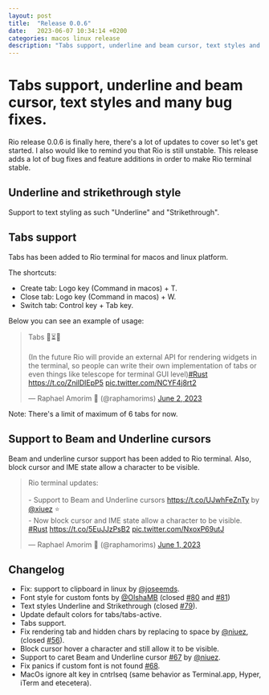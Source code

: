 ```yaml
---
layout: post
title:  "Release 0.0.6"
date:   2023-06-07 10:34:14 +0200
categories: macos linux release
description: "Tabs support, underline and beam cursor, text styles and many bug fixes."
---
```


# Tabs support, underline and beam cursor, text styles and many bug fixes.

Rio release 0.0.6 is finally here, there's a lot of updates to cover so let's get started. I also would like to remind you that Rio is still unstable. This release adds a lot of bug fixes and feature additions in order to make Rio terminal stable.

## Underline and strikethrough style

Support to text styling as such "Underline" and "Strikethrough".


## Tabs support

Tabs has been added to Rio terminal for macos and linux platform.

The shortcuts:

- Create tab: Logo key (Command in macos) + T.
- Close tab: Logo key (Command in macos) + W.
- Switch tab: Control key + Tab key.

Below you can see an example of usage:

<blockquote class="twitter-tweet" data-lang="en" data-dnt="true" data-theme="dark"><p lang="en" dir="ltr">Tabs 🦀⏳🌈<br/><br/>(In the future Rio will provide an external API for rendering widgets in the terminal, so people can write their own implementation of tabs or even things like telescope for terminal GUI level)<a href="https://twitter.com/hashtag/Rust?src=hash&amp;ref_src=twsrc%5Etfw">#Rust</a> <a href="https://t.co/ZnilDIEpP5">https://t.co/ZnilDIEpP5</a> <a href="https://t.co/NCYF4j8rt2">pic.twitter.com/NCYF4j8rt2</a></p>&mdash; Raphael Amorim 🦀 (@raphamorims) <a href="https://twitter.com/raphamorims/status/1664585160958922755?ref_src=twsrc%5Etfw">June 2, 2023</a></blockquote>

Note: There's a limit of maximum of 6 tabs for now.

## Support to Beam and Underline cursors

Beam and underline cursor support has been added to Rio terminal. Also, block cursor and IME state allow a character to be visible.

<blockquote class="twitter-tweet" data-lang="en" data-dnt="true" data-theme="dark"><p lang="en" dir="ltr">Rio terminal updates: <br/><br/>- Support to Beam and Underline cursors <a href="https://t.co/UJwhFeZnTy">https://t.co/UJwhFeZnTy</a> by <a href="https://twitter.com/xiuez?ref_src=twsrc%5Etfw">@xiuez</a> ⭐️<br/>- Now block cursor and IME state allow a character to be visible. <a href="https://twitter.com/hashtag/Rust?src=hash&amp;ref_src=twsrc%5Etfw">#Rust</a> <a href="https://t.co/5EuJJzPsB2">https://t.co/5EuJJzPsB2</a> <a href="https://t.co/NxoxP69utJ">pic.twitter.com/NxoxP69utJ</a></p>&mdash; Raphael Amorim 🦀 (@raphamorims) <a href="https://twitter.com/raphamorims/status/1664146499398139906?ref_src=twsrc%5Etfw">June 1, 2023</a></blockquote>

## Changelog

- Fix: support to clipboard in linux by [@joseemds](https://github.com/joseemds).
- Font style for custom fonts by [@OlshaMB](https://github.com/OlshaMB) (closed [#80](https://github.com/raphamorim/rio/issues/80) and [#81](https://github.com/raphamorim/rio/issues/81))
- Text styles Underline and Strikethrough (closed [#79](https://github.com/raphamorim/rio/issues/79)).
- Update default colors for tabs/tabs-active.
- Tabs support.
- Fix rendering tab and hidden chars by replacing to space by [@niuez](https://github.com/niuez), (closed [#56](https://github.com/raphamorim/rio/issues/56)).
- Block cursor hover a character and still allow it to be visible.
- Support to caret Beam and Underline cursor [#67](https://github.com/raphamorim/rio/issues/67) by [@niuez](https://github.com/niuez).
- Fix panics if custom font is not found [#68](https://github.com/raphamorim/rio/issues/68).
- MacOs ignore alt key in cntrlseq (same behavior as Terminal.app, Hyper, iTerm and etecetera).

<script async src="https://platform.twitter.com/widgets.js" charset="utf-8"></script>